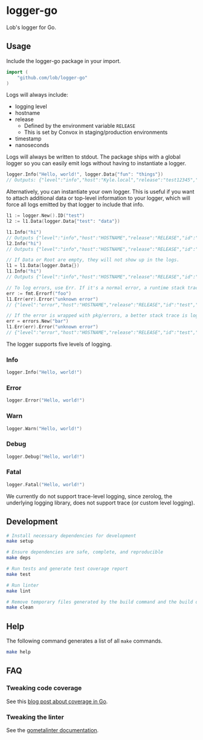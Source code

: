 # logger-go

Lob's logger for Go.

## Usage

Include the logger-go package in your import.

```go
import (
    "github.com/lob/logger-go"
)
```

Logs will always include:

* logging level
* hostname
* release
  * Defined by the environment variable `RELEASE`
  * This is set by Convox in staging/production environments
* timestamp
* nanoseconds

Logs will always be written to stdout. The package ships with a global logger so you can easily emit logs without having to instantiate a logger.

```go
logger.Info("Hello, world!", logger.Data{"fun": "things"})
// Outputs: {"level":"info","host":"Kyle.local","release":"test12345","data":{"fun":"things"},"nanoseconds":1532024420744842400,"timestamp":"2018-07-19T11:20:20-07:00","message":"Hello, world!"}
```

Alternatively, you can instantiate your own logger. This is useful if you want to attach additional data or top-level information to your logger, which will force all logs emitted by that logger to include that info.

```go
l1 := logger.New().ID("test")
l2 := l1.Data(logger.Data{"test": "data"})

l1.Info("hi")
// Outputs {"level":"info","host":"HOSTNAME","release":"RELEASE","id":"test","nanoseconds":1531945897647586415,"timestamp":"2018-07-18T13:31:37-07:00","message":"hi"}
l2.Info("hi")
// Outputs {"level":"info","host":"HOSTNAME","release":"RELEASE","id":"test","data":{"test":"data"},"nanoseconds":1531945897647593709,"timestamp":"2018-07-18T13:31:37-07:00","message":"hi"}

// If Data or Root are empty, they will not show up in the logs.
l1 = l1.Data(logger.Data{})
l1.Info("hi")
// Outputs {"level":"info","host":"HOSTNAME","release":"RELEASE","id":"test","nanoseconds":1531945897647586415,"timestamp":"2018-07-18T13:31:37-07:00","message":"hi"}

// To log errors, use Err. If it's a normal error, a runtime stack trace is logged. This provides limited context, so it's recommended to use pkg/errors instead (see below).
err := fmt.Errorf("foo")
l1.Err(err).Error("unknown error")
// {"level":"error","host":"HOSTNAME","release":"RELEASE","id":"test","error":{"message":"foo","stack":"goroutine 1 [running]:\ngithub.com/lob/logger-go.Logger.log(0x111b0c0, 0xc420010440, 0x0, 0x0, 0x0, 0xc4200b8200, 0x19, 0x1f4, 0xc420010450, 0x1, ...)\n\t/go/src/github.com/lob/logger-go/logger.go:153 +0x5d2\ngithub.com/lob/logger-go.Logger.Error(0x111b0c0, 0xc420010440, 0x0, 0x0, 0x0, 0xc4200b8200, 0x19, 0x1f4, 0xc420010450, 0x1, ...)\n\t/go/src/github.com/lob/logger-go/logger.go:101 +0xce\nmain.main()\n\t/go/src/github.com/lob/logger-go/main.go:27 +0x5db\n"},"nanoseconds":1531945897647586415,"timestamp":"2018-07-18T13:31:37-07:00","message":"unknown error"}

// If the error is wrapped with pkg/errors, a better stack trace is logged. See https://godoc.org/github.com/pkg/errors#hdr-Retrieving_the_stack_trace_of_an_error_or_wrapper for more info.
err = errors.New("bar")
l1.Err(err).Error("unknown error")
// {"level":"error","host":"HOSTNAME","release":"RELEASE","id":"test","error":{"message":"bar","stack":"\nmain.main\n\t/go/src/github.com/lob/logger-go/main.go:26\nruntime.main\n\t/.goenv/versions/1.10.3/src/runtime/proc.go:198\nruntime.goexit\n\t/.goenv/versions/1.10.3/src/runtime/asm_amd64.s:2361"},"nanoseconds":1531945897647586415,"timestamp":"2018-07-18T13:31:37-07:00","message":"unknown error"}
```

The logger supports five levels of logging.

### Info

```go
logger.Info("Hello, world!")
```

### Error

```go
logger.Error("Hello, world!")
```

### Warn

```go
logger.Warn("Hello, world!")
```

### Debug

```go
logger.Debug("Hello, world!")
```

### Fatal

```go
logger.Fatal("Hello, world!")
```

We currently do not support trace-level logging, since zerolog, the underlying logging library, does not support trace (or custom level logging).

## Development

```sh
# Install necessary dependencies for development
make setup

# Ensure dependencies are safe, complete, and reproducible
make deps

# Run tests and generate test coverage report
make test

# Run linter
make lint

# Remove temporary files generated by the build command and the build directory
make clean
```

## Help

The following command generates a list of all `make` commands.

```sh
make help
```

## FAQ

### Tweaking code coverage

See this [blog post about coverage in Go](https://blog.golang.org/cover).

### Tweaking the linter

See the [gometalinter documentation](https://github.com/alecthomas/gometalinter#installing).
